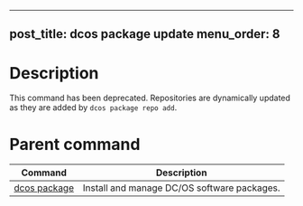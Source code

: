  ---
post_title: dcos package update
menu_order: 8
---

# Description
This command has been deprecated. Repositories are dynamically updated as they are added by `dcos package repo add`.
        
# Parent command

| Command | Description |
|---------|-------------|
| [dcos package](/docs/1.9/cli/command-reference/dcos-package/)   | Install and manage DC/OS software packages. |
